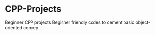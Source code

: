 # CPP-Projects
Beginner CPP projects
Beginner friendly codes to cement basic object-oriented concep
